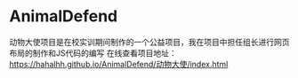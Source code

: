 # AnimalDefend
动物大使项目是在校实训期间制作的一个公益项目，我在项目中担任组长进行网页布局的制作和JS代码的编写
在线查看项目地址：https://hahalhh.github.io/AnimalDefend/动物大使/index.html
